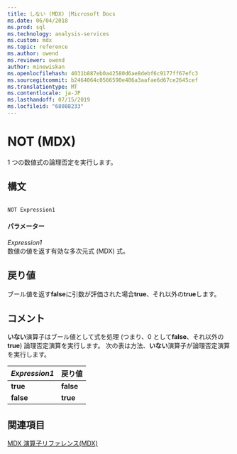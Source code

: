 ```yaml
---
title: しない (MDX) |Microsoft Docs
ms.date: 06/04/2018
ms.prod: sql
ms.technology: analysis-services
ms.custom: mdx
ms.topic: reference
ms.author: owend
ms.reviewer: owend
author: minewiskan
ms.openlocfilehash: 4031b887eb0a42580d6ae8debf6c9177ff67efc3
ms.sourcegitcommit: b2464064c0566590e486a3aafae6d67ce2645cef
ms.translationtype: MT
ms.contentlocale: ja-JP
ms.lasthandoff: 07/15/2019
ms.locfileid: "68088233"
---
```

# <a name="not-mdx"></a>NOT (MDX)


  1 つの数値式の論理否定を実行します。  
  
## <a name="syntax"></a>構文  
  
```  
  
NOT Expression1  
```  
  
#### <a name="parameters"></a>パラメーター  
 *Expression1*  
 数値の値を返す有効な多次元式 (MDX) 式。  
  
## <a name="return-value"></a>戻り値  
 ブール値を返す**false**に引数が評価された場合**true**、それ以外の**true**します。  
  
## <a name="remarks"></a>コメント  
 **いない**演算子はブール値として式を処理 (つまり、0 として**false**、それ以外の**true**) 論理否定演算を実行します。 次の表は方法、**いない**演算子が論理否定演算を実行します。  
  
|*Expression1*|戻り値|  
|-------------------|------------------|  
|**true**|**false**|  
|**false**|**true**|  
  
## <a name="see-also"></a>関連項目  
 [MDX 演算子リファレンス&#40;MDX&#41;](../mdx/mdx-operator-reference-mdx.md)  
  
  
